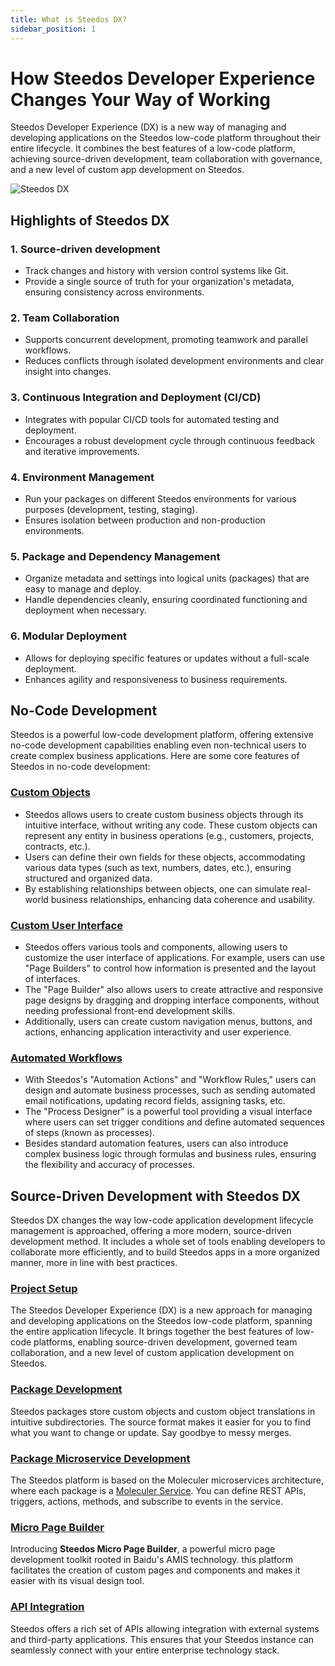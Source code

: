 ```yaml
---
title: What is Steedos DX?
sidebar_position: 1
---
```


# How Steedos Developer Experience Changes Your Way of Working

Steedos Developer Experience (DX) is a new way of managing and developing applications on the Steedos low-code platform throughout their entire lifecycle. It combines the best features of a low-code platform, achieving source-driven development, team collaboration with governance, and a new level of custom app development on Steedos.

![Steedos DX](/img/platform/steedos-dx.png)

## Highlights of Steedos DX

### 1. Source-driven development
- Track changes and history with version control systems like Git.
- Provide a single source of truth for your organization's metadata, ensuring consistency across environments.

### 2. Team Collaboration
- Supports concurrent development, promoting teamwork and parallel workflows.
- Reduces conflicts through isolated development environments and clear insight into changes.

### 3. Continuous Integration and Deployment (CI/CD)
- Integrates with popular CI/CD tools for automated testing and deployment.
- Encourages a robust development cycle through continuous feedback and iterative improvements.

### 4. Environment Management
- Run your packages on different Steedos environments for various purposes (development, testing, staging).
- Ensures isolation between production and non-production environments.

### 5. Package and Dependency Management
- Organize metadata and settings into logical units (packages) that are easy to manage and deploy.
- Handle dependencies cleanly, ensuring coordinated functioning and deployment when necessary.

### 6. Modular Deployment
- Allows for deploying specific features or updates without a full-scale deployment.
- Enhances agility and responsiveness to business requirements.

## No-Code Development

Steedos is a powerful low-code development platform, offering extensive no-code development capabilities enabling even non-technical users to create complex business applications. Here are some core features of Steedos in no-code development:

### [Custom Objects](/no-code/customize/)

- Steedos allows users to create custom business objects through its intuitive interface, without writing any code. These custom objects can represent any entity in business operations (e.g., customers, projects, contracts, etc.).
- Users can define their own fields for these objects, accommodating various data types (such as text, numbers, dates, etc.), ensuring structured and organized data.
- By establishing relationships between objects, one can simulate real-world business relationships, enhancing data coherence and usability.

### [Custom User Interface](/no-code/application/app)

- Steedos offers various tools and components, allowing users to customize the user interface of applications. For example, users can use "Page Builders" to control how information is presented and the layout of interfaces.
- The "Page Builder" also allows users to create attractive and responsive page designs by dragging and dropping interface components, without needing professional front-end development skills.
- Additionally, users can create custom navigation menus, buttons, and actions, enhancing application interactivity and user experience.

### [Automated Workflows](/automation/)

- With Steedos's "Automation Actions" and "Workflow Rules," users can design and automate business processes, such as sending automated email notifications, updating record fields, assigning tasks, etc.
- The "Process Designer" is a powerful tool providing a visual interface where users can set trigger conditions and define automated sequences of steps (known as processes).
- Besides standard automation features, users can also introduce complex business logic through formulas and business rules, ensuring the flexibility and accuracy of processes.

## Source-Driven Development with Steedos DX

Steedos DX changes the way low-code application development lifecycle management is approached, offering a more modern, source-driven development method. It includes a whole set of tools enabling developers to collaborate more efficiently, and to build Steedos apps in a more organized manner, more in line with best practices.

### [Project Setup](/developer/setup/)

The Steedos Developer Experience (DX) is a new approach for managing and developing applications on the Steedos low-code platform, spanning the entire application lifecycle. It brings together the best features of low-code platforms, enabling source-driven development, governed team collaboration, and a new level of custom application development on Steedos.

### [Package Development](/developer/package/)

Steedos packages store custom objects and custom object translations in intuitive subdirectories. The source format makes it easier for you to find what you want to change or update. Say goodbye to messy merges.

### [Package Microservice Development](/developer/service/)

The Steedos platform is based on the Moleculer microservices architecture, where each package is a [Moleculer Service](https://moleculer.services/docs/0.14/services). You can define REST APIs, triggers, actions, methods, and subscribe to events in the service.

### [Micro Page Builder](/developer/micro-page/)

Introducing **Steedos Micro Page Builder**, a powerful micro page development toolkit rooted in Baidu's AMIS technology. this platform facilitates the creation of custom pages and components and makes it easier with its visual design tool.

### [API Integration](/developer/api/)

Steedos offers a rich set of APIs allowing integration with external systems and third-party applications. This ensures that your Steedos instance can seamlessly connect with your entire enterprise technology stack.